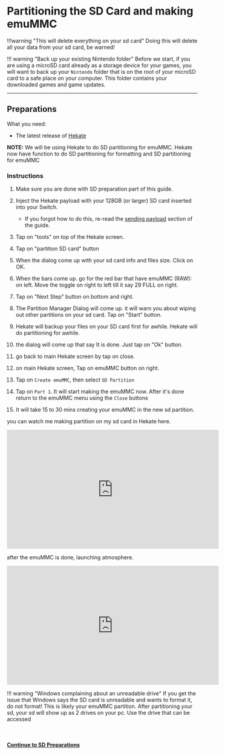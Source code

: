 # Partitioning the SD Card and making emuMMC

!!!warning "This will delete everything on your sd card"
	Doing this will delete all your data from your sd card, be warned!

!!! warning "Back up your existing Nintendo folder"
	Before we start, if you are using a microSD card already as a storage device for your games, you will want to back up your `Nintendo` folder that is on the root of your microSD card to a safe place on your computer. This folder contains your downloaded games and game updates.

-----

## Preparations

What you need:

- The latest release of <a href="https://github.com/CTCaer/hekate/releases" target="_blank">Hekate</a>

<b>NOTE:</b> We will be using Hekate to do SD partitioning for emuMMC.  Hekate now have function to do SD partitioning for formatting and SD partitioning for emuMMC

### Instructions

1. Make sure you are done with SD preparation part of this guide.   

2. Inject the Hekate payload with your 128GB (or larger) SD card inserted into your Switch.
	- If you forgot how to do this, re-read the [sending payload](sending_payload.md) section of the guide.

3. Tap on "tools" on top of the Hekate screen.  

4. Tap on "partition SD card" button   

5. When the dialog come up with your sd card info and files size. Click on OK.    

6. When the bars come up.  go for the red bar that have emuMMC (RAW): on left.  Move the toggle on right to left till it say 29 FULL on right.   

7. Tap on "Next Step" button on bottom and right.    

8. The Partition Manager Dialog will come up. it will warn you about wiping out other partitions on your sd card.  Tap on "Start" button.   

9. Hekate will backup your files on your SD card first for awhile.  Hekate will do partitioning for awhile.   

10. the dialog will come up that say It is done. Just tap on "Ok" button.  

11. go back to main Hekate screen by tap on close.  

12. on main Hekate screen, Tap on emuMMC button on right.  

13. Tap on `Create emuMMC`, then select `SD Partition`

14. Tap on `Part 1`. It will start making the emuMMC now. After it's done return to the emuMMC menu using the `Close` buttons
	
15. It will take 15 to 30 mins creating your emuMMC in the new sd partition.    


you can watch me making partition on my sd card in Hekate here.   
<iframe width="560" height="315" src="https://www.youtube.com/embed/fhQiabtZq3I" frameborder="0" allow="accelerometer; autoplay; encrypted-media; gyroscope; picture-in-picture" allowfullscreen></iframe>


after the emuMMC is done, launching atmosphere.   
<iframe width="560" height="315" src="https://www.youtube.com/embed/rC4B930zIxU" frameborder="0" allow="accelerometer; autoplay; encrypted-media; gyroscope; picture-in-picture" allowfullscreen></iframe>



!!! warning "Windows complaining about an unreadable drive"
    If you get the issue that Windows says the SD card is unreadable and wants to format it, do not format! This is likely your emuMMC partition. After partitioning your sd, your sd will show up as 2 drives on your pc. Use the drive that can be accessed
    
&nbsp;

#### [Continue to SD Preparations <i class="fa fa-arrow-circle-right fa-lg"></i>](sd_preparation.md)
